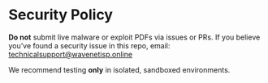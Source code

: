 # Security Policy

**Do not** submit live malware or exploit PDFs via issues or PRs.
If you believe you’ve found a security issue in this repo, email:
technicalsupport@wavenetisp.online

We recommend testing **only** in isolated, sandboxed environments.